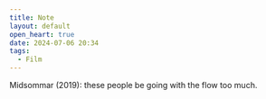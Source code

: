 ```yaml
---
title: Note
layout: default
open_heart: true
date: 2024-07-06 20:34
tags:
  - Film
---
```


Midsommar (2019): these people be going with the flow too much.
